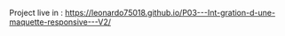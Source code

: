 Project live in : https://leonardo75018.github.io/P03---Int-gration-d-une-maquette-responsive---V2/
